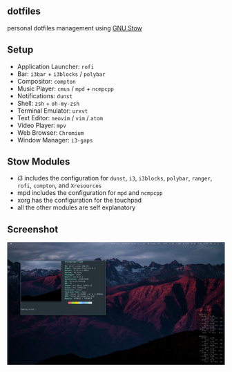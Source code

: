 ## dotfiles
personal dotfiles management using [GNU Stow](https://www.gnu.org/software/stow/)

## Setup

- Application Launcher: `rofi`
- Bar: `i3bar` + `i3blocks` / `polybar`
- Compositor: `compton`
- Music Player: `cmus` / `mpd` + `ncmpcpp`
- Notifications: `dunst`
- Shell: `zsh` + `oh-my-zsh`
- Terminal Emulator: `urxvt`
- Text Editor: `neovim` / `vim` / `atom`
- Video Player: `mpv`
- Web Browser: `Chromium`
- Window Manager: `i3-gaps`

## Stow Modules

- i3 includes the configuration for `dunst`, `i3`, `i3blocks`, `polybar`, `ranger`, `rofi`, `compton`, and `Xresources`
- mpd includes the configuration for `mpd` and `ncmpcpp`
- xorg has the configuration for the touchpad
- all the other modules are self explanatory

## Screenshot
![rice#1](https://github.com/alexfaria/dotfiles/blob/master/scrots/rice%231.png?raw=true)
